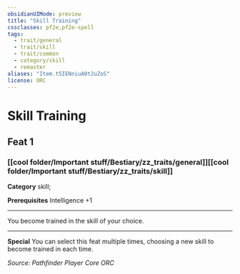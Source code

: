 ```yaml
---
obsidianUIMode: preview
title: "Skill Training"
cssclasses: pf2e,pf2e-spell
tags:
  - trait/general
  - trait/skill
  - trait/common
  - category/skill
  - remaster
aliases: "Item.t5IENniuA0t2uZoS"
license: ORC
---
```

# Skill Training
## Feat 1
### [[cool folder/Important stuff/Bestiary/zz_traits/general]][[cool folder/Important stuff/Bestiary/zz_traits/skill]]

**Category** skill; 



**Prerequisites** Intelligence +1
* * *
You become trained in the skill of your choice.

* * *

**Special** You can select this feat multiple times, choosing a new skill to become trained in each time.

*Source: Pathfinder Player Core*
*ORC*
